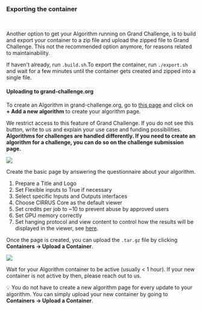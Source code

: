 **<h3 class="text-center ">Exporting the container</h3>**
<br>

Another option to get your Algorithm running on Grand Challenge, is to build and export your container to a zip file and upload the zipped file to Grand Challenge. This not the recommended option anymore, for reasons related to maintainability.

If haven't already, run `.build.sh`.To export the container, run `./export.sh` and wait for a few minutes until the container gets created and zipped into a single file. 

#### **Uploading to grand-challenge.org** 

To create an Algorithm in grand-challenge.org, go to [this page](https://grand-challenge.org/algorithms/) and click on **+ Add a new algorithm** to create your algorithm page.  

We restrict access to this feature of Grand Challenge. If you do not see this button, write to us and explain your use case and funding possibilities. **Algorithms for challenges are handled differently. If you need to create an algorithm for a challenge, you can do so on the challenge submission page.** 

![](https://rumc-gcorg-p-public.s3.amazonaws.com/i/2021/04/01/51b86c8e-69d7-4342-b281-4925d9b58a0d.png) 

Create the basic page by answering the questionnaire about your algorithm. 

1. Prepare a Title and Logo
2. Set Flexible inputs to True if necessary
3. Select specific Inputs and Outputs interfaces
4. Choose CIRRUS Core as the default viewer
5. Set credits per job to ~10 to prevent abuse by approved users
6. Set GPU memory correctly
7. Set hanging protocol and view content to control how the results will be displayed in the viewer, see [here](https://grand-challenge.org/documentation/viewer-layout/).

Once the page is created, you can upload the `.tar.gz` file by clicking **Containers → Upload a Container**. 

![](https://rumc-gcorg-p-public.s3.amazonaws.com/i/2021/03/30/473dbaf9-3579-417f-a176-7e49cbb2d307.PNG)

 Wait for your Algorithm container to be active (usually &lt; 1 hour). If your new container is not active by then, please reach out to us.

💡 You do not have to create a new algorithm page for every update to your algorithm. You can simply upload your new container by going to **Containers → Upload a Container**.